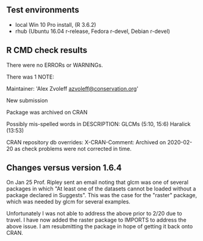 ## Test environments
* local Win 10 Pro install, (R 3.6.2)
* rhub  (Ubuntu 16.04 r-release, Fedora r-devel, Debian r-devel)

## R CMD check results
There were no ERRORs or WARNINGs.

There was 1 NOTE:

Maintainer: 'Alex Zvoleff <azvoleff@conservation.org>'

New submission

Package was archived on CRAN

Possibly mis-spelled words in DESCRIPTION:
  GLCMs (5:10, 15:6)
  Haralick (13:53)

CRAN repository db overrides:
  X-CRAN-Comment: Archived on 2020-02-20 as check problems were not
    corrected in time.


## Changes versus version 1.6.4
On Jan 25 Prof. Ripley sent an email noting that glcm was one of several
packages in which "At least one of the datasets cannot be loaded without a
package declared in Suggests". This was the case for the "raster" package,
which was needed by glcm for several examples.

Unfortunately I was not able to address the above prior to 2/20 due to travel.
I have now added the raster package to IMPORTS to address the above issue. I am
resubmitting the package in hope of getting it back onto CRAN.
